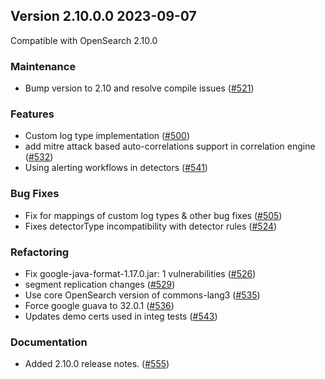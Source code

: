 ## Version 2.10.0.0 2023-09-07

Compatible with OpenSearch 2.10.0

### Maintenance
* Bump version to 2.10 and resolve compile issues ([#521](https://github.com/opensearch-project/security-analytics/pull/521))

### Features
* Custom log type implementation ([#500](https://github.com/opensearch-project/security-analytics/pull/500))
* add mitre attack based auto-correlations support in correlation engine ([#532](https://github.com/opensearch-project/security-analytics/pull/532))
* Using alerting workflows in detectors ([#541](https://github.com/opensearch-project/security-analytics/pull/541))

### Bug Fixes
* Fix for mappings of custom log types & other bug fixes ([#505](https://github.com/opensearch-project/security-analytics/pull/505))
* Fixes detectorType incompatibility with detector rules ([#524](https://github.com/opensearch-project/security-analytics/pull/524))

### Refactoring
* Fix google-java-format-1.17.0.jar: 1 vulnerabilities ([#526](https://github.com/opensearch-project/security-analytics/pull/526))
* segment replication changes ([#529](https://github.com/opensearch-project/security-analytics/pull/529))
* Use core OpenSearch version of commons-lang3 ([#535](https://github.com/opensearch-project/security-analytics/pull/535))
* Force google guava to 32.0.1 ([#536](https://github.com/opensearch-project/security-analytics/pull/536))
* Updates demo certs used in integ tests ([#543](https://github.com/opensearch-project/security-analytics/pull/543))

### Documentation
* Added 2.10.0 release notes. ([#555](https://github.com/opensearch-project/security-analytics/pull/555))